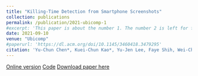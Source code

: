 ```yaml
---
title: "Killing-Time Detection from Smartphone Screenshots"
collection: publications
permalink: /publication/2021-ubicomp-1
#excerpt: 'This paper is about the number 1. The number 2 is left for future work.'
date: 2021-09-10
venue: "Ubicomp"
#paperurl: 'https://dl.acm.org/doi/10.1145/3460418.3479295'
citation: 'Yu-Chun Chen*, Kuei-Chun Kao*, Yu-Jen Lee, Faye Shih, Wei-Chen Chiu, Yung-Ju Chang (* indicates equal contribution)'
---
```


[Online version](https://dl.acm.org/doi/10.1145/3460418.3479295)
[Code](https://github.com/johnsonkao0213/Killtime_Detection_Android_App)
[Download paper here](../files/Kill_Time_Detection__Ubicomp_2021_Poster_.pdf)
